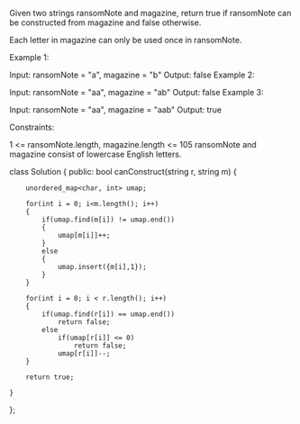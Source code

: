 Given two strings ransomNote and magazine, return true if ransomNote can be constructed from magazine and false otherwise.

Each letter in magazine can only be used once in ransomNote.

 

Example 1:

Input: ransomNote = "a", magazine = "b"
Output: false
Example 2:

Input: ransomNote = "aa", magazine = "ab"
Output: false
Example 3:

Input: ransomNote = "aa", magazine = "aab"
Output: true
 

Constraints:

1 <= ransomNote.length, magazine.length <= 105
ransomNote and magazine consist of lowercase English letters.


class Solution {
public:
    bool canConstruct(string r, string m) {
        
        unordered_map<char, int> umap;
        
        for(int i = 0; i<m.length(); i++)
        {
            if(umap.find(m[i]) != umap.end())
            {
                umap[m[i]]++;
            }
            else
            {
                umap.insert({m[i],1});
            }
        }
        
        for(int i = 0; i < r.length(); i++)
        {
            if(umap.find(r[i]) == umap.end())
                return false;
            else
                if(umap[r[i]] <= 0)
                    return false;
                umap[r[i]]--;
        }
        
        return true;
        
    }
};